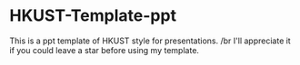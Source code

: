 # HKUST-Template-ppt
This is a ppt template of HKUST style for presentations. 
/br I'll appreciate it if you could leave a star before using my template.
